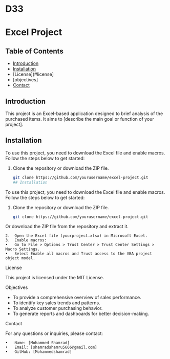 # D33
# Excel Project

## Table of Contents
- [Introduction](#introduction)
- [Installation](#installation)
- [License](#license]
- [objectives]
- [Contact](#contact)

## Introduction
This project is an Excel-based application designed to brief analysis of the purchased items. It aims to [describe the main goal or function of your project]. 


## Installation
To use this project, you need to download the Excel file and enable macros. Follow the steps below to get started:

1. Clone the repository or download the ZIP file.
   ```sh
   git clone https://github.com/yourusername/excel-project.git
   ## Installation
To use this project, you need to download the Excel file and enable macros. Follow the steps below to get started:

1. Clone the repository or download the ZIP file.
   ```sh
   git clone https://github.com/yourusername/excel-project.git

Or download the ZIP file from the repository and extract it.

	2.	Open the Excel file (yourproject.xlsx) in Microsoft Excel.
	3.	Enable macros:
	•	Go to File > Options > Trust Center > Trust Center Settings > Macro Settings.
	•	Select Enable all macros and Trust access to the VBA project object model.

 License

This project is licensed under the MIT License.



Objectives
- To provide a comprehensive overview of sales performance.
- To identify key sales trends and patterns.
- To analyze customer purchasing behavior.
- To generate reports and dashboards for better decision-making.


Contact

For any questions or inquiries, please contact:

	•	Name: [Mohammed Shamrad]
	•	Email: [shamradshamru5666@gmail.com]
	•	GitHub: [Mohammedshamrad]
